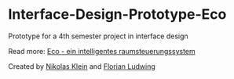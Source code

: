 # Interface-Design-Prototype-Eco
Prototype for a 4th semester project in interface design

Read more: [Eco - ein intelligentes raumsteuerungssystem](http://ig.hfg-gmuend.de/Members/nikolas_klein/meine-projekte/eco-ein-intelligentes-raumsteuerungssystem)

Created by [Nikolas Klein](https://github.com/nikolasklein) and [Florian Ludwing](http://florian-ludwig.de/)
